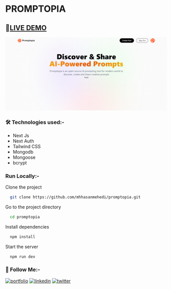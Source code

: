 <!-- https://www.youtube.com/watch?v=wm5gMKuwSYk&t=1919s&ab_channel=JavaScriptMastery
Date: 16/8/2023
Time: 7:29
Video Passing Time: 1:24:00 -->

# PROMPTOPIA

## 🔴[LIVE DEMO](https://promptopia-me.vercel.app/)

![Preview Image](./public/assets/images/preview.png)

### 🛠 Technologies used:-

- Next Js
- Next Auth
- Tailwind CSS
- Mongodb
- Mongoose
- bcrypt

### Run Locally:-

Clone the project

```bash
  git clone https://github.com/mhhasanmehedi/promptopia.git
```

Go to the project directory

```bash
  cd promptopia
```

Install dependencies

```bash
  npm install
```

Start the server

```bash
  npm run dev
```

### 🔗 Follow Me:-

[![portfolio](https://img.shields.io/badge/my_portfolio-000?style=for-the-badge&logo=ko-fi&logoColor=white)](https://mehedihasanrahat.vercel.app/)
[![linkedin](https://img.shields.io/badge/linkedin-0A66C2?style=for-the-badge&logo=linkedin&logoColor=white)](https://www.linkedin.com/in/mhhasanmehedi/)
[![twitter](https://img.shields.io/badge/twitter-1DA1F2?style=for-the-badge&logo=twitter&logoColor=white)](https://twitter.com/mhhasanmehedi)

